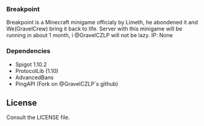 ### Breakpoint ###

Breakpoint is a Minecraft minigame officialy by Limeth, he abondened it and 
We(GravelCrew) bring it back to life. Server with this minigame will be running in about 1 month, i @GravelCZLP will not be lazy.
IP: None

### Dependencies ###

* Spigot 1.10.2
* ProtocolLib (1.10)
* AdvancedBans
* PingAPI (Fork on @GravelCZLP´s github)

## License

Consult the LICENSE file.
